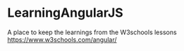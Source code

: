 # LearningAngularJS
A place to keep the learnings from the W3schools lessons https://www.w3schools.com/angular/

